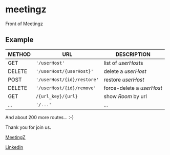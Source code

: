 
# meetingz
Front of Meetingz

## Example

| METHOD | URL | DESCRIPTION |
|------|--------------|----------------|
|GET   |`'/userHost'` | list of *userHost*s| 
|DELETE|`'/userHost​/{userHost}'` | delete a *userHost* | 
|POST  |`'/userHost​/{id}​/restore'` | restore *userHost* | 
|DELETE|`'/userHost​/{id}​/remove'` | force-delete a *userHost* | 
| GET​  | `/{url_key}​/{url}` | show *Room* by url |
|...   |`'​/...'` | ... | 

And about 200 more routes...
:-)




Thank you for join us.

[MeetingZ](https://cloudest.ir)

[Linkedin](https://www.linkedin.com/in/mohammad-azadi-35226041/)
